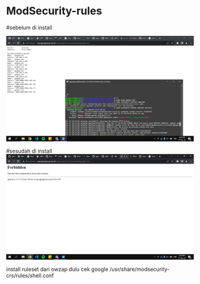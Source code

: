 # ModSecurity-rules

#sebelum di install

![image](https://github.com/agungsoboru/ModSecurity-rules/blob/main/Screenshot%20(297).png)



#sesudah di install
![image](https://github.com/agungsoboru/ModSecurity-rules/blob/main/Screenshot%20(298).png)


install ruleset dari owzap dulu cek google
/usr/share/modsecurity-crs/rules/shell.conf
